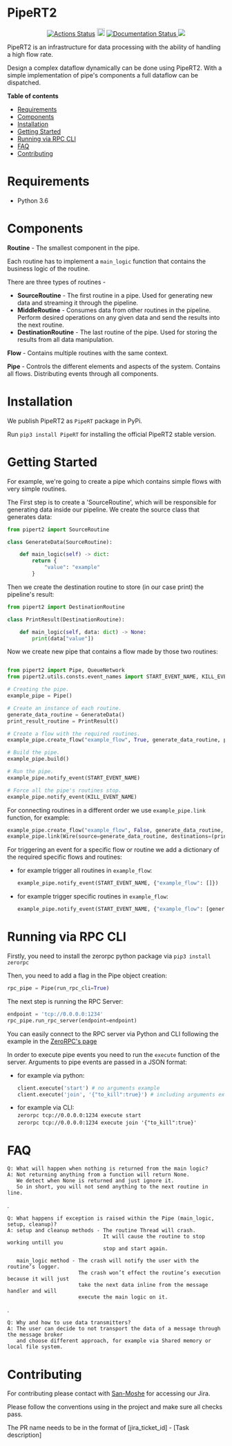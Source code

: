 # PipeRT2

<p align="center">
<a href="https://github.com/OperationalBina/PipeRT2/actions"><img alt="Actions Status" src="https://github.com/OperationalBina/PipeRT2/workflows/Test/badge.svg"></a>
<a href="https://badge.fury.io/py/PipeRT"><img src="https://badge.fury.io/py/PipeRT.svg" alt="PyPI version" height="18"></a>  <a href='https://operationalbina.github.io/PipeRT2/'>
    <img src='https://github.com/OperationalBina/PipeRT2/actions/workflows/docs.yml/badge.svg' alt='Documentation Status' />
  </a>
<a href="https://codecov.io/gh/OperationalBina/PipeRT2">
    <img src="https://codecov.io/gh/OperationalBina/PipeRT2/branch/master/graph/badge.svg?token=ze7192iCby"/>
  </a>

PipeRT2 is an infrastructure for data processing with the ability 
of handling a high flow rate.

Design a complex dataflow dynamically can be done using PipeRT2. 
With a simple implementation of pipe's components a full dataflow can be dispatched. 

**Table of contents**
- [Requirements](#requirements)
- [Components](#components)
- [Installation](#installation)
- [Getting Started](#getting-started)
- [Running via RPC CLI](#running-via-rpc-cli)
- [FAQ](#faq)
- [Contributing](#contributing)

# Requirements

- Python 3.6

# Components

**Routine** - The smallest component in the pipe.

Each routine has to implement a `main_logic` function that contains the business logic of the routine.

There are three types of routines - 

- **SourceRoutine** - The first routine in a pipe. Used for generating new data and streaming it 
through the pipeline. 
- **MiddleRoutine** - Consumes data from other routines in the pipeline. Perform desired operations on any given data and send the results into the next routine. 
- **DestinationRoutine** - The last routine of the pipe. Used for storing the results from all data manipulation. 

**Flow** - Contains multiple routines with the same context.

**Pipe** - Controls the different elements and aspects of the system. Contains all flows. Distributing events through all components.

# Installation

We publish PipeRT2 as `PipeRT` package in PyPi. 

Run `pip3 install PipeRT` for installing the official PipeRT2 stable version.

# Getting Started 

For example, we're going to create a pipe which contains simple flows with very simple routines.

The First step is to create a 'SourceRoutine', which will be responsible for generating data inside our pipeline. 
    We create the source class that generates data:

```Python
from pipert2 import SourceRoutine

class GenerateData(SourceRoutine):

    def main_logic(self) -> dict:
        return {
            "value": "example"
        }
```

Then we create the destination routine to store (in our case print) the pipeline's result:

```Python
from pipert2 import DestinationRoutine

class PrintResult(DestinationRoutine):

    def main_logic(self, data: dict) -> None:
        print(data["value"])
```

Now we create new pipe that contains a flow made by those two routines:

```Python

from pipert2 import Pipe, QueueNetwork
from pipert2.utils.consts.event_names import START_EVENT_NAME, KILL_EVENT_NAME

# Creating the pipe.
example_pipe = Pipe()

# Create an instance of each routine.
generate_data_routine = GenerateData()
print_result_routine = PrintResult()

# Create a flow with the required routines.
example_pipe.create_flow("example_flow", True, generate_data_routine, print_result_routine)

# Build the pipe.
example_pipe.build()

# Run the pipe.
example_pipe.notify_event(START_EVENT_NAME)

# Force all the pipe's routines stop.
example_pipe.notify_event(KILL_EVENT_NAME)
```

For connecting routines in a different order we use `example_pipe.link` function, for example:

```Python
example_pipe.create_flow("example_flow", False, generate_data_routine, print_result_routine)
example_pipe.link(Wire(source=generate_data_routine, destinations=(print_result_routine,)))
```

For triggering an event for a specific flow or routine we add a dictionary of the required specific flows and routines:
- for example trigger all routines in `example_flow`: 
    ```Python
    example_pipe.notify_event(START_EVENT_NAME, {"example_flow": []})
    ```
- for example trigger specific routines in `example_flow`:
    ```Python
  example_pipe.notify_event(START_EVENT_NAME, {"example_flow": [generate_data_routine.name, print_result_routine.name]})  
  ```

# Running via RPC CLI

Firstly, you need to install the zerorpc python package via `pip3 install zerorpc`
    
Then, you need to add a flag in the Pipe object creation:
```Python
rpc_pipe = Pipe(run_rpc_cli=True)
```
   
The next step is running the RPC Server:
```Python
endpoint = 'tcp://0.0.0.0:1234'
rpc_pipe.run_rpc_server(endpoint=endpoint)
``` 
   
You can easily connect to the RPC server via Python and CLI following the example in the [ZeroRPC's page](https://pypi.org/project/zerorpc/)

In order to execute pipe events you need to run the `execute` function of the server.
Arguments to pipe events are passed in a JSON format:
- for example via python: 
    ```Python
    client.execute('start') # no arguments example
    client.execute('join', '{"to_kill":true}') # including arguments example
    ```
- for example via CLI:\
    `zerorpc tcp://0.0.0.0:1234 execute start`\
    `zerorpc tcp://0.0.0.0:1234 execute join '{"to_kill":true}'`


# FAQ 
    
    Q: What will happen when nothing is returned from the main logic?
    A: Not returning anything from a function will return None.
       We detect when None is returned and just ignore it.
       So in short, you will not send anything to the next routine in line.
.
    
    Q: What happens if exception is raised within the Pipe (main_logic, setup, cleanup)?
    A: setup and cleanup methods - The routine Thread will crash.
                                   It will cause the routine to stop working untill you 
                                   stop and start again.

       main_logic method - The crash will notify the user with the routine’s logger.
                           The crash won’t effect the routine’s execution because it will just 
                           take the next data inline from the message handler and will 
                           execute the main logic on it.
.
    
    Q: Why and how to use data transmitters?
    A: The user can decide to not transport the data of a message through the message broker 
       and choose different approach, for example via Shared memory or local file system.

# Contributing

For contributing please contact with [San-Moshe](https://github.com/San-Moshe) for accessing our Jira. 

Please follow the conventions using in the project and make sure all checks pass.

The PR name needs to be in the format of [jira_ticket_id] - [Task description] 

</p>
